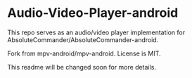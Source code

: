 # Audio-Video-Player-android

This repo serves as an audio/video player implementation for AbsoluteCommander/AbsoluteCommander-android.

Fork from mpv-android/mpv-android.
License is MIT.

This readme will be changed soon for more details.
